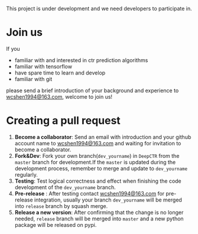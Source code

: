 This project is under development and we need developers to participate in.
# Join us
If you

- familiar with and interested in ctr prediction algorithms
- familiar with tensorflow 
- have spare time to learn and develop
- familiar with git

please send a brief introduction of your background and experience to wcshen1994@163.com, welcome to join us!

# Creating a pull request
1. **Become a collaborator**: Send an email with introduction and your github account name to wcshen1994@163.com and waiting for invitation to become a collaborator.
2. **Fork&Dev**: Fork your own branch(`dev_yourname`) in `DeepCTR` from the `master` branch for development.If the `master` is updated during the development process, remember to merge and update to `dev_yourname` regularly.
3. **Testing**: Test  logical correctness and effect when finishing the code development of the `dev_yourname` branch. 
4. **Pre-release** : After testing contact wcshen1994@163.com for pre-release integration, usually your branch `dev_yourname` will be merged into `release` branch by squash merge. 
5. **Release a new version**: After confirming that the change is no longer needed, `release` branch will be merged into `master` and a new python package will be released on pypi.
